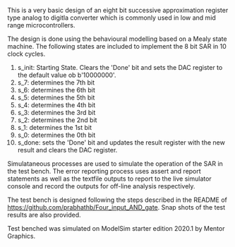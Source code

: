 This is a very basic design of an eight bit successive approximation register type analog to digitla converter which is commonly used in low and mid range microcontrollers.

The design is done using the behavioural modelling based on a Mealy state machine. The following states are included to implement the 8 bit SAR in 10 clock cycles.

  01. s_init: Starting State. Clears the 'Done' bit and sets the DAC register to the default value ob b'10000000'.
  02. s_7: determines the 7th bit
  03. s_6: determines the 6th bit
  04. s_5: determines the 5th bit
  05. s_4: determines the 4th bit
  06. s_3: determines the 3rd bit
  07. s_2: determines the 2nd bit
  08. s_1: determines the 1st bit
  09. s_0: determines the 0th bit
  10. s_done: sets the 'Done' bit and updates the result register with the new result and clears the DAC register.

Simulataneous processes are used to simulate the operation of the SAR in the test bench. The error reporting process uses assert and report statements as well as the textfile outputs to report to the live simulator console and record the outputs for off-line analysis respectively.

The test bench is designed following the steps described in the README of https://github.com/prabhathb/Four_input_AND_gate. Snap shots of the test results are also provided.

Test benched was simulated on ModelSim starter edition 2020.1 by Mentor Graphics.
